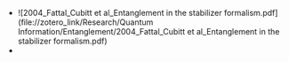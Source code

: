 - ![2004_Fattal_Cubitt et al_Entanglement in the stabilizer formalism.pdf](file://zotero_link/Research/Quantum Information/Entanglement/2004_Fattal_Cubitt et al_Entanglement in the stabilizer formalism.pdf)
-